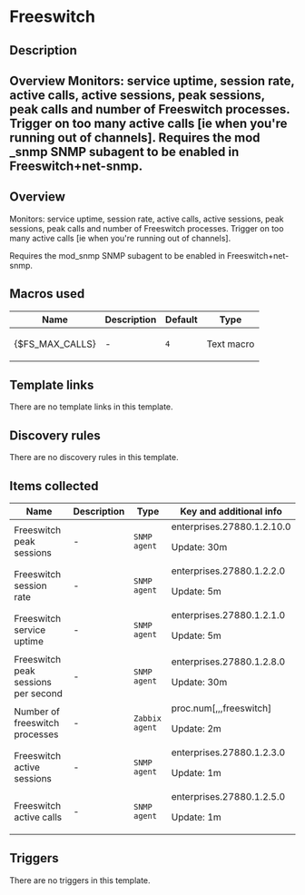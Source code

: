 # Freeswitch

## Description

## Overview Monitors: service uptime, session rate, active calls, active sessions, peak sessions, peak calls and number of Freeswitch processes. Trigger on too many active calls [ie when you're running out of channels]. Requires the mod _snmp SNMP subagent to be enabled in Freeswitch+net-snmp. 

## Overview

Monitors: service uptime, session rate, active calls, active sessions, peak sessions, peak calls and number of Freeswitch processes. Trigger on too many active calls [ie when you're running out of channels].


Requires the mod\_snmp SNMP subagent to be enabled in Freeswitch+net-snmp.



## Macros used

|Name|Description|Default|Type|
|----|-----------|-------|----|
|{$FS_MAX_CALLS}|<p>-</p>|`4`|Text macro|
## Template links

There are no template links in this template.

## Discovery rules

There are no discovery rules in this template.

## Items collected

|Name|Description|Type|Key and additional info|
|----|-----------|----|----|
|Freeswitch peak sessions|<p>-</p>|`SNMP agent`|enterprises.27880.1.2.10.0<p>Update: 30m</p>|
|Freeswitch session rate|<p>-</p>|`SNMP agent`|enterprises.27880.1.2.2.0<p>Update: 5m</p>|
|Freeswitch service uptime|<p>-</p>|`SNMP agent`|enterprises.27880.1.2.1.0<p>Update: 5m</p>|
|Freeswitch peak sessions per second|<p>-</p>|`SNMP agent`|enterprises.27880.1.2.8.0<p>Update: 30m</p>|
|Number of freeswitch processes|<p>-</p>|`Zabbix agent`|proc.num[,,,freeswitch]<p>Update: 2m</p>|
|Freeswitch active sessions|<p>-</p>|`SNMP agent`|enterprises.27880.1.2.3.0<p>Update: 1m</p>|
|Freeswitch active calls|<p>-</p>|`SNMP agent`|enterprises.27880.1.2.5.0<p>Update: 1m</p>|
## Triggers

There are no triggers in this template.

